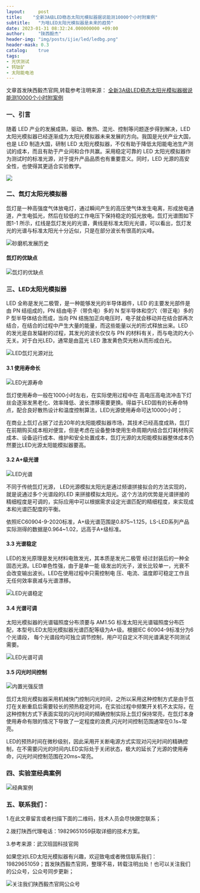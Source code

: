 ```yaml
---
layout:     post
title:    "全新3A级LED稳态太阳光模拟器据说能测10000个小时附案例"
subtitle:   "为啥LED太阳光模拟器是未来的趋势"
date: 2023-01-31 08:32:24.000000000 +09:00
author:     "陕西毅杰"
header-img: "img/posts/ijie/led/ledbg.png"
header-mask: 0.3
catalog:    true
tags:
- 光伏测试
- 钙钛矿
- 太阳能电池
---
```


文章首发陕西毅杰官网,转载参考注明来源：
[全新3A级LED稳态太阳光模拟器据说能测10000个小时附案例](http://www.shaanxiyijie.com/data-4-3-105.html)

### 一、引言

随着 LED 产业的发展成熟，驱动、散热、混光、控制等问题逐步得到解决，LED 太阳光模拟器已经逐渐成为太阳光模拟器未来发展的方向。我国是光伏产业大国，也是 LED 制造大国，研制 LED 太阳光模拟器，不仅有助于降低太阳能电池生产测试的成本，而且有助于产业间和合作共赢。采用稳定可靠的 LED 太阳光模拟器作为测试时的标准光源，对于提升产品品质也有重要意义。同时，LED 光源的高安全性，也使得其更适合实验教学。

![](https://yizibi.github.io/img/posts/ijie/led/LED太阳光模拟器陕西毅杰.png)


### 二、氙灯太阳光模拟器

氙灯是一种高强度气体放电灯，通过瞬间产生的高压使气体发生电离，形成放电通道，产生电弧光，然后在较低的工作电压下保持稳定的弧光放电。氙灯光谱图如下图1-1 所示，红线是氙灯发光的光谱，黄线是标准太阳光光谱，可以看出，氙灯发光的光谱与标准太阳光十分近似，只是在部分波长有很高的尖峰。

![砂磨机发展历史](https://yizibi.github.io/img/posts/ijie/led/氙灯光谱.png)

#### 氙灯的优缺点

![氙灯的优缺点](https://yizibi.github.io/img/posts/ijie/led/氙灯光源的优缺点.png)


### 三、LED太阳光模拟器

LED 全称是发光二极管，是一种能够发光的半导体器件，LED 的主要发光部件是由 PN 结组成的，PN 结由电子（带负电）多的 N 型半导体和空穴（带正电）多的 P 型半导体结合而成，当向 PN 结施加正向电压时，电子就会移动并在结合部再次结合，在结合的过程中产生大量的能量，而这些能量以光的形式释放出来。LED 的发光是自发辐射的过程，其发光的波长仅仅与 PN 的材料有关，而与电流的大小无关。对于白光LED，通常是由蓝光 LED 激发黄色荧光粉从而形成白光。

![LED氙灯光源对比](https://yizibi.github.io/img/posts/ijie/led/氙灯LED对比.png)

#### 3.1 使用寿命长

![LED光源寿命](https://yizibi.github.io/img/posts/ijie/led/LED.png)

氙灯使用寿命一般在1000小时左右，在实际使用过程中在 高电压高电流冲击下灯丝会逐渐发黑老化、效率降低、波长漂移需要更换。得益于LED固有的长寿命特点，配合良好散热设计和温度控制算法，LED光源使用寿命可达10000小时；

在商业上氙灯占据了过去20年的太阳能模拟器市场，其技术已经高度成熟，氙灯在前期购买成本相对便宜，但是考虑在设备整体使用生命周期内结合氙灯耗材购买成本、设备运行成本、维护和安全处置成本，氙灯光源的太阳能模拟器整体成本仍然要比LED光源太阳能模拟器要高。

#### 3.2 A+级光谱

![LED光谱](https://yizibi.github.io/img/posts/ijie/led/A+光谱.png)

不同于传统氙灯光源， LED光源模拟太阳光是通过频谱拼接拟合的方法实现的，就是说通过多个光谱段的LED 来拼接模拟太阳光。这个方法的优势是光谱拼接的精细程度是可调的，实际应用中可以根据需求设定光谱匹配的精细程度，来实现成本和光谱匹配度的平衡。

依照IEC60904-9-2020标准，A+级光谱范围是0.875~1.125，LS-LED系列产品实际测得的数据是0.964~1.02，远高于A+级标准。

#### 3.3 光谱稳定

LED的发光原理是发光材料电致发光，其本质是发光二极管 经过封装后的一种全固态光源。LED单色性强，由于是单一能 级发出的光子，波长比较单一，光衰不会改变输出波长。LED在使用过程中只需控制电 压、电流、温度即可稳定工作且无任何效率衰减与光谱漂移。

![LED光谱稳定](https://yizibi.github.io/img/posts/ijie/led/光谱稳定.jpeg)

#### 3.4 光谱可调

太阳光模拟器的光谱辐照度分布须要与 AM1.5G 标准太阳光光谱辐照度分布匹配，本型号LED太阳光模拟器光谱匹配等级为A+级。根据IEC 60904-9标准分为6个光谱段， 每个光谱段均可独立调节控制，用户可自定义不同光谱满足不同测试需要。

![LED光谱可调](https://yizibi.github.io/img/posts/ijie/led/LED光谱可调.png)

#### 3.5 闪光时间控制

![内置光强反馈](https://yizibi.github.io/img/posts/ijie/led/内置光强反馈.jpeg)

氙灯太阳光模拟器采用机械快门控制闪光时间，之所以采用这种控制方式是由于氙灯在关断重启后需要较长的预热稳定时间，在实验过程中频繁开关机不太实际，在这种控制方式下表面实现的闪光时间的精确控制实际上氙灯保持常亮，在氙灯本身使用寿命有限的情况下导致了一定程度的浪费,闪光时间控制范围通常在0.1s~常亮。

LED的预热时间在微秒级别，因此采用开关断电源方式实现对闪光时间的精确控制，在不需要闪光的时间内LED实际处于关闭状态，极大的延长了光源的使用寿命，闪光时间控制范围在20ms~常亮。

### 四、实验室经典案例

![经典案例](https://yizibi.github.io/img/posts/ijie/led/案例.png)

### 五、联系我们：

1.在此文章留言或者扫描下面的二维码，技术人员会尽快跟您联系；

2.拨打陕西代理电话：19829651059获取详细的技术方案。

3.参考来源：武汉班固科技官网

如果您对LED太阳光模拟器有兴趣，欢迎致电或者微信联系我们：19829651059；首发陕西毅杰官网，整理不易，转载注明出处！也可以关注我们的公众号，公众号同步更新；

![关注我们陕西毅杰官网公众号](https://yizibi.github.io/img/posts/ijie/shamoji/陕西毅杰慧慧云选公众号搜一搜.png)
